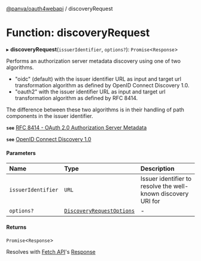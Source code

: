 [@panva/oauth4webapi](../README.md) / discoveryRequest

# Function: discoveryRequest

▸ **discoveryRequest**(`issuerIdentifier`, `options?`): `Promise`<`Response`\>

Performs an authorization server metadata discovery using one of two
algorithms.

- "oidc" (default) with the issuer identifier URL as input and target url
transformation algorithm as defined by OpenID Connect Discovery 1.0.
- "oauth2" with the issuer identifier URL as input and target url
transformation algorithm as defined by RFC 8414.

The difference between these two algorithms is in their handling of path
components in the issuer identifier.

**`see`** [RFC 8414 - OAuth 2.0 Authorization Server Metadata](https://www.rfc-editor.org/rfc/rfc8414.html#section-3)

**`see`** [OpenID Connect Discovery 1.0](https://openid.net/specs/openid-connect-discovery-1_0.html#ProviderConfig)

#### Parameters

| Name | Type | Description |
| :------ | :------ | :------ |
| `issuerIdentifier` | `URL` | Issuer identifier to resolve the well-known discovery URI for |
| `options?` | [`DiscoveryRequestOptions`](../interfaces/DiscoveryRequestOptions.md) | - |

#### Returns

`Promise`<`Response`\>

Resolves with
[Fetch API](https://developer.mozilla.org/en-US/docs/Web/API/Fetch_API)'s
[Response](https://developer.mozilla.org/en-US/docs/Web/API/Response)
